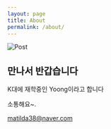 ```yaml
---
layout: page
title: About
permalink: /about/
---
```




![Post](https://s3.ap-northeast-2.amazonaws.com/matilda38.github.io/IMG_3306.JPG)

## 만나서 반갑습니다

K대에 재학중인 Yoong이라고 합니다

소통해요~.

matilda38@naver.com
